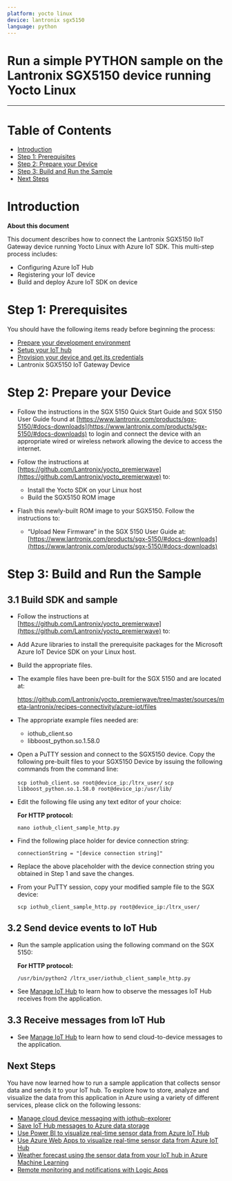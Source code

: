 ```yaml
---
platform: yocto linux
device: lantronix sgx5150
language: python
---
```


Run a simple PYTHON sample on the Lantronix SGX5150 device running Yocto Linux
===
---

# Table of Contents

-   [Introduction](#Introduction)
-   [Step 1: Prerequisites](#Prerequisites)
-   [Step 2: Prepare your Device](#PrepareDevice)
-   [Step 3: Build and Run the Sample](#Build)
-   [Next Steps](#NextSteps)

<a name="Introduction"></a>
# Introduction

**About this document**

This document describes how to connect the Lantronix SGX5150 IIoT Gateway device
running Yocto Linux with Azure IoT SDK. This multi-step process includes:

-   Configuring Azure IoT Hub
-   Registering your IoT device
-   Build and deploy Azure IoT SDK on device

<a name="Prerequisites"></a>
# Step 1: Prerequisites

You should have the following items ready before beginning the process:

-   [Prepare your development environment](https://github.com/Azure/azure-iot-device-ecosystem/blob/master/get_started/python-devbox-setup.md)
-   [Setup your IoT hub](https://github.com/Azure/azure-iot-device-ecosystem/blob/master/setup_iothub.md)
-   [Provision your device and get its credentials](https://github.com/Azure/azure-iot-device-ecosystem/blob/master/manage_iot_hub.md)
-   Lantronix SGX5150 IoT Gateway Device

<a name="PrepareDevice"></a>
# Step 2: Prepare your Device

-   Follow the instructions in the SGX 5150 Quick Start Guide and SGX 5150 User Guide found at  [https://www.lantronix.com/products/sgx-5150/#docs-downloads](https://www.lantronix.com/products/sgx-5150/#docs-downloads) to login and connect the device with an appropriate wired or wireless network allowing the device to access the internet.

-   Follow the instructions at [https://github.com/Lantronix/yocto_premierwave](https://github.com/Lantronix/yocto_premierwave) to:
    -   Install the Yocto SDK on your Linux host
    -   Build the SGX5150 ROM image

-   Flash this newly-built ROM image to your SGX5150. Follow the instructions to:

    -   “Upload New Firmware” in the SGX 5150 User Guide at:  [https://www.lantronix.com/products/sgx-5150/#docs-downloads](https://www.lantronix.com/products/sgx-5150/#docs-downloads)

<a name="Build"></a>
# Step 3: Build and Run the Sample
## 3.1 Build SDK and sample

-   Follow the instructions at [https://github.com/Lantronix/yocto_premierwave](https://github.com/Lantronix/yocto_premierwave) to:
  -   Add Azure libraries to install the prerequisite packages for the Microsoft Azure IoT Device SDK on your Linux host.
  -   Build the appropriate files.

-   The example files have been pre-built for the SGX 5150 and are located at:

    <https://github.com/Lantronix/yocto_premierwave/tree/master/sources/meta-lantronix/recipes-connectivity/azure-iot/files>

-   The appropriate example files needed are:

    -   iothub_client.so
    -   libboost_python.so.1.58.0

-   Open a PuTTY session and connect to the SGX5150 device. Copy the following pre-built files to your SGX5150 Device by issuing the following commands from the command line:

    `scp iothub_client.so root@device_ip:/ltrx_user/`
    `scp libboost_python.so.1.58.0 root@device_ip:/usr/lib/`


-   Edit the following file using any text editor of your choice:

    **For HTTP protocol:**

    `nano iothub_client_sample_http.py`

-   Find the following place holder for device connection string:

    `connectionString = "[device connection string]"`

-   Replace the above placeholder with the device connection string you obtained in Step 1 and save the changes.

-   From your PuTTY session, copy your modified sample file to the SGX device:

    `scp iothub_client_sample_http.py root@device_ip:/ltrx_user/`

## 3.2 Send device events to IoT Hub

-   Run the sample application using the following command on the SGX 5150:

    **For HTTP protocol:**

    `/usr/bin/python2 /ltrx_user/iothub_client_sample_http.py`

-   See [Manage IoT Hub](https://github.com/Azure/azure-iot-device-ecosystem/blob/master/manage_iot_hub.md) to learn how to observe the messages IoT Hub receives from the application.

## 3.3 Receive messages from IoT Hub

-   See [Manage IoT Hub](https://github.com/Azure/azure-iot-device-ecosystem/blob/master/manage_iot_hub.md) to learn how to send cloud-to-device messages to the application.

<a name="NextSteps"></a>
## Next Steps

You have now learned how to run a sample application that collects sensor data and sends it to your IoT hub. To explore how to store, analyze and visualize the data from this application in Azure using a variety of different services, please click on the following lessons:

-   [Manage cloud device messaging with iothub-explorer]
-   [Save IoT Hub messages to Azure data storage]
-   [Use Power BI to visualize real-time sensor data from Azure IoT Hub]
-   [Use Azure Web Apps to visualize real-time sensor data from Azure IoT Hub]
-   [Weather forecast using the sensor data from your IoT hub in Azure Machine Learning]
-   [Remote monitoring and notifications with Logic Apps]

[Manage cloud device messaging with iothub-explorer]:(https://docs.microsoft.com/en-us/azure/iot-hub/iot-hub-explorer-cloud-device-messaging)
[Save IoT Hub messages to Azure data storage]:(https://docs.microsoft.com/en-us/azure/iot-hub/iot-hub-store-data-in-azure-table-storage)
[Use Power BI to visualize real-time sensor data from Azure IoT Hub]:(https://docs.microsoft.com/en-us/azure/iot-hub/iot-hub-live-data-visualization-in-power-bi)
[Use Azure Web Apps to visualize real-time sensor data from Azure IoT Hub]:(https://docs.microsoft.com/en-us/azure/iot-hub/iot-hub-live-data-visualization-in-web-apps)
[Weather forecast using the sensor data from your IoT hub in Azure Machine Learning]:(https://docs.microsoft.com/en-us/azure/iot-hub/iot-hub-weather-forecast-machine-learning)
[Remote monitoring and notifications with Logic Apps]:(https://docs.microsoft.com/en-us/azure/iot-hub/iot-hub-monitoring-notifications-with-azure-logic-apps)
